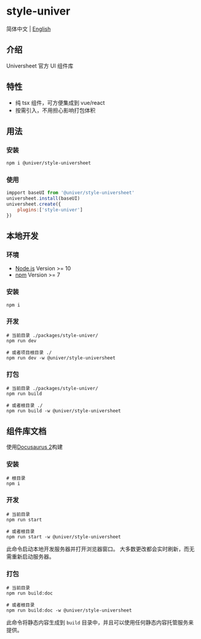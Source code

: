 # style-univer

简体中文 | [English](./README.md)

## 介绍

Universheet 官方 UI 组件库

## 特性

-   纯 tsx 组件，可方便集成到 vue/react
-   按需引入，不用担心影响打包体积

## 用法

### 安装

```bash
npm i @univer/style-universheet
```

### 使用

```js
impport baseUI from '@univer/style-universheet'
universheet.install(baseUI)
universheet.create({
    plugins:['style-univer']
})
```

## 本地开发

### 环境

-   [Node.js](https://nodejs.org/en/) Version >= 10
-   [npm](https://www.npmjs.com/) Version >= 7

### 安装

```
npm i
```

### 开发

```
# 当前目录 ./packages/style-univer/
npm run dev

# 或者项目根目录 ./
npm run dev -w @univer/style-universheet
```

### 打包

```
# 当前目录 ./packages/style-univer/
npm run build

# 或者根目录 ./
npm run build -w @univer/style-universheet
```

## 组件库文档

使用[Docusaurus 2](https://docusaurus.io/)构建

### 安装

```console
# 根目录
npm i
```

### 开发

```console
# 当前目录
npm run start

# 或者根目录
npm run start -w @univer/style-universheet
```

此命令启动本地开发服务器并打开浏览器窗口。 大多数更改都会实时刷新，而无需重新启动服务器。

### 打包

```console
# 当前目录
npm run build:doc

# 或者根目录
npm run build:doc -w @univer/style-universheet
```

此命令将静态内容生成到 `build` 目录中，并且可以使用任何静态内容托管服务来提供。
